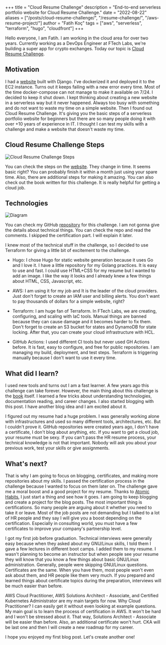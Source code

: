 +++
title = "Cloud Resume Challenge"
description = "End-to-end serverless portfolio website for Cloud Resume Challenge."
date = "2022-08-22"
aliases = ["/posts/cloud-resume-challenge/", "/resume-challenge/", "/aws-resume-project/"]
author = "Fatih Koç"
tags = ["aws", "serverless", "terraform", "hugo", "cloudfront"]
+++

Hello everyone, I am Fatih. I am working in the cloud area for over two years. Currently working as a DevOps Engineer at FTech Labs, we're building a super app for crypto exchanges. Today our topic is [Cloud Resume Challenge](https://cloudresumechallenge.dev/).  

## Motivation

I had a [website](https://github.com/fatihkc/) built with Django. I've dockerized it and deployed it to the EC2 instance. Turns out it keeps failing with a new error every time. Most of the time docker-compose can not manage to make it available on 7/24. I decided to keep it shut down. I kept thinking about creating a new website in a serverless way but it never happened. Always too busy with something and do not want to waste my time on a simple website.
Then I found out Cloud Resume Challenge. It's giving you the basic steps of a serverless portfolio website for beginners but there are so many people doing it with over +10 years of experience in IT. I thought I can test my skills with a challenge and make a website that doesn't waste my time.

## Cloud Resume Challenge Steps

![Cloud Resume Challenge Steps](/images/cloud-resume-challenge/cloud-resume-challenge-steps.jpg)

You can check the steps on the [website](https://cloudresumechallenge.dev/docs/the-challenge/). They change in time. It seems basic right? You can probably finish it within a month just using your spare time. Also, there are additional steps for making it amazing. You can also check out the book written for this challenge. It is really helpful for getting a cloud job. 

## Technologies

![Diagram](/images/cloud-resume-challenge/diagram.png)

You can check my GitHub [repository](https://github.com/fatihkc) for this challenge. I am not gonna give the details about technical things. You can check the repo and read the comments. I skipped the certification part. I will explain it later.

I knew most of the technical stuff in the challenge, so I decided to use Terraform for giving a little bit of excitement to the challenge. 

- Hugo: I chose Hugo for static website generation because it uses Go and I love it. I have a little repository for my Golang practices. It is easy to use and fast. I could use HTML+CSS for my resume but I wanted to add an image. I like the way it looks and I already knew a few things about HTML, CSS, Javascript, etc.

- AWS: I am using it for my job and It is the leader of the cloud providers. Just don't forget to create an IAM user and billing alerts. You don't want to pay thousands of dollars for a simple website, right? 

- Terraform: I am huge fan of Terraform. In FTech Labs, we are creating, configuring, and scaling with IaC tools. Manual things are banned because they can cause damage and it becomes harder to fix them. Don't forget to create an S3 bucket for states and DynamoDB for state locking. After that, you can create your cloud infrastructure with HCL. 

- GitHub Actions: I used different CI tools but never used GH Actions before. It is fast, easy to configure, and free for public repositories. I am managing my build, deployment, and test steps. Terraform is triggering manually because I don't want to use it every time.

## What did I learn?

I used new tools and turns out I am a fast learner. A few years ago this challenge can take forever. However, the main thing about this challenge is the [book](https://cloudresumechallenge.dev/book/) itself. I learned a few tricks about understanding technologies, documentation reading, and career changes. I also started blogging with this post. I have another blog idea and I am excited about it. 

I figured out my resume had a huge problem. I was generally working alone with infrastructures and used so many different tools, architectures, etc. But I couldn't prove it. GitHub repositories were created years ago, I don't have a certificate, I don't blog about anything, etc. If you want to get a cloud job, your resume must be sexy. If you can't pass the HR resume process, your technical knowledge is not that important. Nobody will ask you about your previous work, test your skills or give assignments. 

## What's next?

That is why I am going to focus on blogging, certificates, and making more repositories about my skills. I passed the certification process in the challenge because I wanted to focus on them later on. The challenge gave me a moral boost and a good project for my resume. Thanks to [Atomic Habits](https://jamesclear.com/atomic-habits), I just start a thing and see how it goes. I am going to keep blogging and create a project for the blog posts. The most important thing is certifications. So many people are arguing about it whether you need to take it or leave. Most of the job posts are not demanding but I talked to a lot of HR people and they say I will give you a boost depending on the certification. Especially in consulting world, you must have a few certificates to improve your company's partnership level.

I got my first job before graduation. Technical interviews were generally easy because when they asked about my GNU/Linux skills, I told them I gave a few lectures in different boot camps. I added them to my resume. I wasn't planning to become an instructor but when people see your resume they will know that you know a few things about basic GNU/Linux administration. Generally, people were skipping GNU/Linux questions. Certificates are the same. When you have them, most people won't even ask about them, and HR people like them very much. If you prepared and learned things about certificate topics during the preparation, interviews will be much easier than before. 

AWS Cloud Practitioner, AWS Solutions Architect - Associate, and Certified Kubernetes Administrator are my main targets for now. Why Cloud Practitioner? I can easily get it without even looking at example questions. My main goal is to learn the process of certification in AWS. It won't be hard and I won't be stressed about it. That way, Solutions Architect - Associate will be easier than before. Also, an additional certificate won't hurt. CKA will be last one and then I will create a new roadmap for my career. 

I hope you enjoyed my first blog post. Let's create another one!
